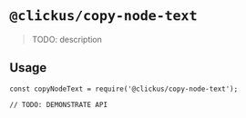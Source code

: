# `@clickus/copy-node-text`

> TODO: description

## Usage

```
const copyNodeText = require('@clickus/copy-node-text');

// TODO: DEMONSTRATE API
```
